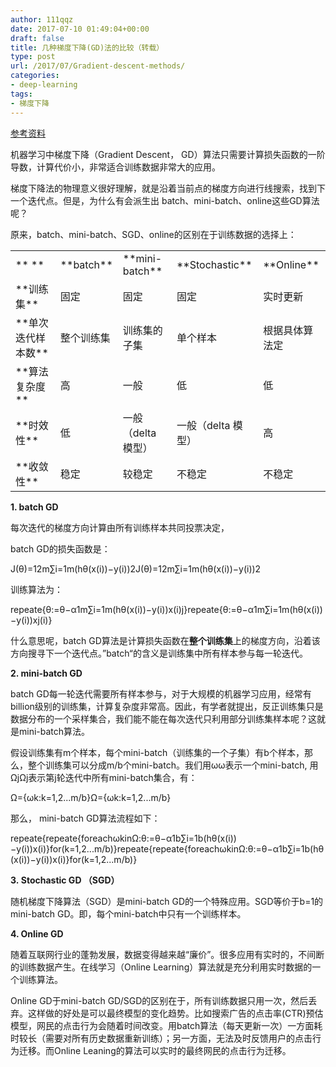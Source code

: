 ```yaml
---
author: 111qqz
date: 2017-07-10 01:49:04+00:00
draft: false
title: 几种梯度下降(GD)法的比较（转载）
type: post
url: /2017/07/Gradient-descent-methods/
categories:
- deep-learning
tags:
- 梯度下降
---
```


[参考资料](https://en.wikipedia.org/wiki/Gradient_descent)

机器学习中梯度下降（Gradient Descent， GD）算法只需要计算损失函数的一阶导数，计算代价小，非常适合训练数据非常大的应用。

梯度下降法的物理意义很好理解，就是沿着当前点的梯度方向进行线搜索，找到下一个迭代点。但是，为什么有会派生出 batch、mini-batch、online这些GD算法呢？

<!-- more -->

原来，batch、mini-batch、SGD、online的区别在于训练数据的选择上：
<table align="center" border="0" >
<tbody >
<tr >

<td >** **
</td>

<td >**batch**
</td>

<td >**mini-batch**
</td>

<td >**Stochastic**
</td>

<td >**Online**
</td>
</tr>
<tr >

<td >**训练集**
</td>

<td >固定
</td>

<td >固定
</td>

<td >固定
</td>

<td >实时更新
</td>
</tr>
<tr >

<td >**单次迭代样本数**
</td>

<td >整个训练集
</td>

<td >训练集的子集
</td>

<td >单个样本
</td>

<td >根据具体算法定
</td>
</tr>
<tr >

<td >**算法复杂度**
</td>

<td >高
</td>

<td >一般
</td>

<td >低
</td>

<td >低
</td>
</tr>
<tr >

<td >**时效性**
</td>

<td >低
</td>

<td >一般（delta 模型）
</td>

<td >一般（delta 模型）
</td>

<td >高
</td>
</tr>
<tr >

<td >**收敛性**
</td>

<td >稳定
</td>

<td >较稳定
</td>

<td >不稳定
</td>

<td >不稳定
</td>
</tr>
</tbody>
</table>


**1. batch GD**

每次迭代的梯度方向计算由所有训练样本共同投票决定，

batch GD的损失函数是：


J(θ)=12m∑i=1m(hθ(x(i))−y(i))2J(θ)=12m∑i=1m(hθ(x(i))−y(i))2


训练算法为：


repeate{θ:=θ−α1m∑i=1m(hθ(x(i))−y(i))x(i)j}repeate{θ:=θ−α1m∑i=1m(hθ(x(i))−y(i))xj(i)}


什么意思呢，batch GD算法是计算损失函数在**整个训练集**上的梯度方向，沿着该方向搜寻下一个迭代点。”batch“的含义是训练集中所有样本参与每一轮迭代。

**2. mini-batch GD**

batch GD每一轮迭代需要所有样本参与，对于大规模的机器学习应用，经常有billion级别的训练集，计算复杂度非常高。因此，有学者就提出，反正训练集只是数据分布的一个采样集合，我们能不能在每次迭代只利用部分训练集样本呢？这就是mini-batch算法。

假设训练集有m个样本，每个mini-batch（训练集的一个子集）有b个样本，那么，整个训练集可以分成m/b个mini-batch。我们用ωω表示一个mini-batch, 用ΩjΩj表示第j轮迭代中所有mini-batch集合，有：


Ω={ωk:k=1,2...m/b}Ω={ωk:k=1,2...m/b}


那么， mini-batch GD算法流程如下：


repeate{repeate{foreachωkinΩ:θ:=θ−α1b∑i=1b(hθ(x(i))−y(i))x(i)}for(k=1,2...m/b)}repeate{repeate{foreachωkinΩ:θ:=θ−α1b∑i=1b(hθ(x(i))−y(i))x(i)}for(k=1,2...m/b)}


**3. Stochastic GD （SGD）**

随机梯度下降算法（SGD）是mini-batch GD的一个特殊应用。SGD等价于b=1的mini-batch GD。即，每个mini-batch中只有一个训练样本。

**4. Online GD**

随着互联网行业的蓬勃发展，数据变得越来越“廉价”。很多应用有实时的，不间断的训练数据产生。在线学习（Online Learning）算法就是充分利用实时数据的一个训练算法。

Online GD于mini-batch GD/SGD的区别在于，所有训练数据只用一次，然后丢弃。这样做的好处是可以最终模型的变化趋势。比如搜索广告的点击率(CTR)预估模型，网民的点击行为会随着时间改变。用batch算法（每天更新一次）一方面耗时较长（需要对所有历史数据重新训练）；另一方面，无法及时反馈用户的点击行为迁移。而Online Leaning的算法可以实时的最终网民的点击行为迁移。
